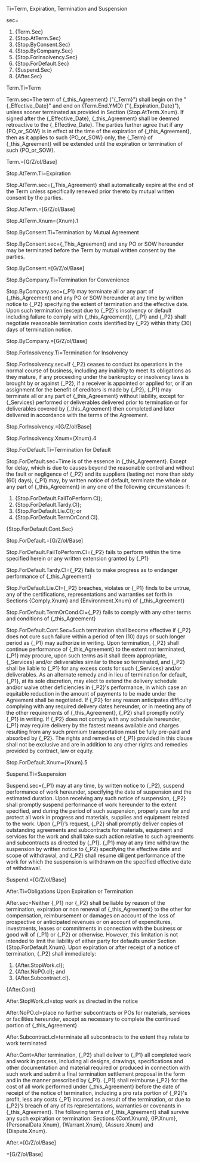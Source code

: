 Ti=Term, Expiration, Termination and Suspension

sec=<ol><li>{Term.Sec}<li>{Stop.AtTerm.Sec}<li>{Stop.ByConsent.Sec}<li>{Stop.ByCompany.Sec}<li>{Stop.ForInsolvency.Sec}<li>{Stop.ForDefault.Sec}<li>{Suspend.Sec}<li>{After.Sec}</ol>

Term.Ti=Term

Term.sec=The term of {_this_Agreement} ("{_Term}") shall begin on the "{_Effective_Date}" and end on {Term.End.YMD} ("{_Expiration_Date}"), unless sooner terminated as provided in Section {Stop.AtTerm.Xnum}. If signed after the {_Effective_Date}, {_this_Agreement} shall be deemed retroactive to the {_Effective_Date}. The parties further agree that if any {PO_or_SOW} is in effect at the time of the expiration of {_this_Agreement}, then as it applies to such {PO_or_SOW} only, the {_Term} of {_this_Agreement} will be extended until the expiration or termination of such {PO_or_SOW}.

Term.=[G/Z/ol/Base]

Stop.AtTerm.Ti=Expiration

Stop.AtTerm.sec={_This_Agreement} shall automatically expire at the end of the Term unless specifically renewed prior thereto by mutual written consent by the parties.

Stop.AtTerm.=[G/Z/ol/Base]

Stop.AtTerm.Xnum={Xnum}.1

Stop.ByConsent.Ti=Termination by Mutual Agreement

Stop.ByConsent.sec={_This_Agreement} and any PO or SOW hereunder may be terminated before the Term by mutual written consent by the parties.

Stop.ByConsent.=[G/Z/ol/Base]

Stop.ByCompany.Ti=Termination for Convenience

Stop.ByCompany.sec={_P1} may terminate all or any part of {_this_Agreement} and any PO or SOW hereunder at any time by written notice to {_P2} specifying the extent of termination and the effective date. Upon such termination (except due to {_P2}'s insolvency or default including failure to comply with {_this_Agreement}), {_P1} and {_P2} shall negotiate reasonable termination costs identified by {_P2} within thirty (30) days of termination notice.

Stop.ByCompany.=[G/Z/ol/Base]

Stop.ForInsolvency.Ti=Termination for Insolvency

Stop.ForInsolvency.sec=If {_P2} ceases to conduct its operations in the normal course of business, including any inability to meet its obligations as they mature, if any proceeding under the bankruptcy or insolvency laws is brought by or against {_P2}, if a receiver is appointed or applied for, or if an assignment for the benefit of creditors is made by {_P2}, {_P1} may terminate all or any part of {_this_Agreement} without liability, except for {_Services} performed or deliverables delivered prior to termination or for deliverables covered by {_this_Agreement} then completed and later delivered in accordance with the terms of the Agreement.

Stop.ForInsolvency.=[G/Z/ol/Base]

Stop.ForInsolvency.Xnum={Xnum}.4

Stop.ForDefault.Ti=Termination for Default

Stop.ForDefault.sec=Time is of the essence in {_this_Agreement}. Except for delay, which is due to causes beyond the reasonable control and without the fault or negligence of {_P2} and its suppliers (lasting not more than sixty (60) days), {_P1} may, by written notice of default, terminate the whole or any part of {_this_Agreement} in any one of the following circumstances if: <ol><li>{Stop.ForDefault.FailToPerform.Cl};</li><li>{Stop.ForDefault.Tardy.Cl};</li><li>{Stop.ForDefault.Lie.Cl}; or</li><li>{Stop.ForDefault.TermOrCond.Cl}.</li></ol> {Stop.ForDefault.Cont.Sec}

Stop.ForDefault.=[G/Z/ol/Base]

Stop.ForDefault.FailToPerform.Cl={_P2} fails to perform within the time specified herein or any written extension granted by {_P1}

Stop.ForDefault.Tardy.Cl={_P2} fails to make progress as to endanger performance of {_this_Agreement}

Stop.ForDefault.Lie.Cl={_P2} breaches, violates or {_P1} finds to be untrue, any of the certifications, representations and warranties set forth in Sections {Comply.Xnum} and {Environment.Xnum} of {_this_Agreement}

Stop.ForDefault.TermOrCond.Cl={_P2} fails to comply with any other terms and conditions of {_this_Agreement}

Stop.ForDefault.Cont.Sec=Such termination shall become effective if {_P2} does not cure such failure within a period of ten (10) days or such longer period as {_P1} may authorize in writing. Upon termination, {_P2} shall continue performance of {_this_Agreement} to the extent not terminated, {_P1} may procure, upon such terms as it shall deem appropriate, {_Services} and/or deliverables similar to those so terminated, and {_P2} shall be liable to {_P1} for any excess costs for such {_Services} and/or deliverables. As an alternate remedy and in lieu of termination for default, {_P1}, at its sole discretion, may elect to extend the delivery schedule and/or waive other deficiencies in {_P2}'s performance, in which case an equitable reduction in the amount of payments to be made under the Agreement shall be negotiated. If {_P2} for any reason anticipates difficulty complying with any required delivery dates hereunder, or in meeting any of the other requirements of {_this_Agreement}, {_P2} shall promptly notify {_P1} in writing. If {_P2} does not comply with any schedule hereunder, {_P1} may require delivery by the fastest means available and charges resulting from any such premium transportation must be fully pre-paid and absorbed by {_P2}. The rights and remedies of {_P1} provided in this clause shall not be exclusive and are in addition to any other rights and remedies provided by contract, law or equity.

Stop.ForDefault.Xnum={Xnum}.5

Suspend.Ti=Suspension

Suspend.sec={_P1} may at any time, by written notice to {_P2}, suspend performance of work hereunder, specifying the date of suspension and the estimated duration. Upon receiving any such notice of suspension, {_P2} shall promptly suspend performance of work hereunder to the extent specified, and during the period of such suspension, properly care for and protect all work in progress and materials, supplies and equipment related to the work. Upon {_P1}’s request, {_P2} shall promptly deliver copies of outstanding agreements and subcontracts for materials, equipment and services for the work and shall take such action relative to such agreements and subcontracts as directed by {_P1}. {_P1} may at any time withdraw the suspension by written notice to {_P2} specifying the effective date and scope of withdrawal, and {_P2} shall resume diligent performance of the work for which the suspension is withdrawn on the specified effective date of withdrawal.

Suspend.=[G/Z/ol/Base]

After.Ti=Obligations Upon Expiration or Termination

After.sec=Neither {_P1} nor {_P2} shall be liable by reason of the termination, expiration or non renewal of {_this_Agreement} to the other for compensation, reimbursement or damages on account of the loss of prospective or anticipated revenues or on account of expenditures, investments, leases or commitments in connection with the business or good will of {_P1} or {_P2} or otherwise. However, this limitation is not intended to limit the liability of either party for defaults under Section {Stop.ForDefault.Xnum}. Upon expiration or after receipt of a notice of termination, {_P2} shall immediately: <ol><li>{After.StopWork.cl};</li><li>{After.NoPO.cl}; and</li><li>{After.Subcontract.cl}.</li></ol>{After.Cont}

After.StopWork.cl=stop work as directed in the notice

After.NoPO.cl=place no further subcontracts or POs for materials, services or facilities hereunder, except as necessary to complete the continued portion of {_this_Agreement}

After.Subcontract.cl=terminate all subcontracts to the extent they relate to work terminated

After.Cont=After termination, {_P2} shall deliver to {_P1} all completed work and work in process, including all designs, drawings, specifications and other documentation and material required or produced in connection with such work and submit a final termination settlement proposal in the form and in the manner prescribed by {_P1}. {_P1} shall reimburse {_P2} for the cost of all work performed under {_this_Agreement} before the date of receipt of the notice of termination, including a pro rata portion of {_P2}'s profit, less any costs {_P1} incurred as a result of the termination, or due to {_P2}’s breach of any of its representations, warranties or covenants in {_this_Agreement}. The following terms of {_this_Agreement} shall survive any such expiration or termination: Sections {Conf.Xnum}, {IP.Xnum}, {PersonalData.Xnum}, {Warrant.Xnum}, {Assure.Xnum} and {Dispute.Xnum}.

After.=[G/Z/ol/Base]

=[G/Z/ol/Base]
